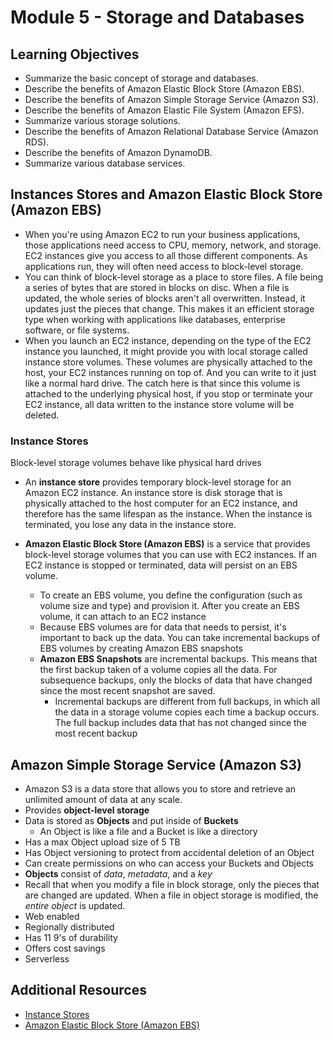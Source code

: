 # Module 5 - Storage and Databases

## Learning Objectives

- Summarize the basic concept of storage and databases.
- Describe the benefits of Amazon Elastic Block Store (Amazon EBS).
- Describe the benefits of Amazon Simple Storage Service (Amazon S3).
- Describe the benefits of Amazon Elastic File System (Amazon EFS).
- Summarize various storage solutions.
- Describe the benefits of Amazon Relational Database Service (Amazon RDS).
- Describe the benefits of Amazon DynamoDB.
- Summarize various database services.

## Instances Stores and Amazon Elastic Block Store (Amazon EBS)

- When you're using Amazon EC2 to run your business applications, those applications need access to CPU, memory, network, and storage. EC2 instances give you access to all those different components. As applications run, they will often need access to block-level storage.
- You can think of block-level storage as a place to store files. A file being a series of bytes that are stored in blocks on disc. When a file is updated, the whole series of blocks aren't all overwritten. Instead, it updates just the pieces that change. This makes it an efficient storage type when working with applications like databases, enterprise software, or file systems.
- When you launch an EC2 instance, depending on the type of the EC2 instance you launched, it might provide you with local storage called instance store volumes. These volumes are physically attached to the host, your EC2 instances running on top of. And you can write to it just like a normal hard drive. The catch here is that since this volume is attached to the underlying physical host, if you stop or terminate your EC2 instance, all data written to the instance store volume will be deleted. 

### Instance Stores

Block-level storage volumes behave like physical hard drives

- An **instance store** provides temporary block-level storage for an Amazon EC2 instance.  An instance store is disk storage that is physically attached to the host computer for an EC2 instance, and therefore has the same lifespan as the instance.  When the instance is terminated, you lose any data in the instance store.

- **Amazon Elastic Block Store (Amazon EBS)** is a service that provides block-level storage volumes that you can use with EC2 instances.  If an EC2 instance is stopped or terminated, data will persist on an EBS volume.
  - To create an EBS volume, you define the configuration (such as volume size and type) and provision it.  After you create an EBS volume, it can attach to an EC2 instance
  - Because EBS volumes are for data that needs to persist, it's important to back up the data.  You can take incremental backups of EBS volumes by creating Amazon EBS snapshots
  - **Amazon EBS Snapshots** are incremental backups.  This means that the first backup taken of a volume copies all the data.  For subsequence backups, only the blocks of data that have changed since the most recent snapshot are saved.
    - Incremental backups are different from full backups, in which all the data in a storage volume copies each time a backup occurs.  The full backup includes data that has not changed since the most recent backup

## Amazon Simple Storage Service (Amazon S3)

- Amazon S3 is a data store that allows you to store and retrieve an unlimited amount of data at any scale.
- Provides **object-level storage**
- Data is stored as **Objects** and put inside of **Buckets**
  - An Object is like a file and a Bucket is like a directory
- Has a max Object upload size of 5 TB
- Has Object versioning to protect from accidental deletion of an Object
- Can create permissions on who can access your Buckets and Objects
- **Objects** consist of *data*, *metadata*, and a *key*
- Recall that when you modify a file in block storage, only the pieces that are changed are updated. When a file in object storage is modified, the *entire object* is updated.
- Web enabled
- Regionally distributed
- Has 11 9's of durability
- Offers cost savings
- Serverless

## Additional Resources

- [Instance Stores](https://docs.aws.amazon.com/AWSEC2/latest/UserGuide/InstanceStorage.html)
- [Amazon Elastic Block Store (Amazon EBS)](https://aws.amazon.com/ebs)